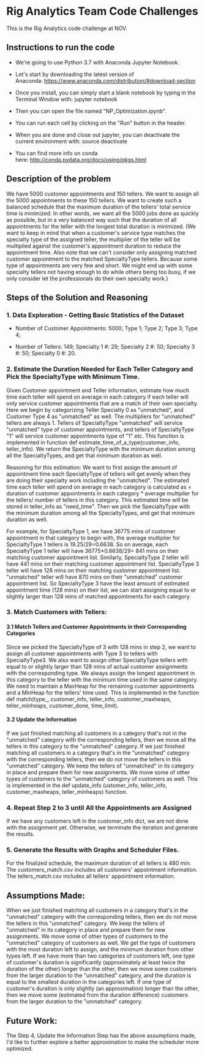 # Rig Analytics Team Code Challenges

This is the Rig Analytics code challenge at NOV.

## Instructions to run the code
* We're going to use Python 3.7 with Anaconda Jupyter Notebook. 

* Let's start by downloading the latest version of Anaconda: https://www.anaconda.com/distribution/#download-section
 
* Once you install, you can simply start a blank notebook by typing in the Terminal Window with:
 jupyter notebook
 
* Then you can open the file named "NP_Optimization.ipynb".

* You can run each cell by clicking on the "Run" button in the header.
 
* When you are done and close out jupyter, you can deactivate the current environment with:
source deactivate

* You can find more info on conda here: http://conda.pydata.org/docs/using/pkgs.html


## Description of the problem
We have 5000 customer appointments and 150 tellers. We want to assign all the 5000 appointments to these 150 tellers. We want to create such a balanced schedule that the maximum duration of the tellers' total service time is minimized. In other words, we want all the 5000 jobs done as quickly as possible, but in a very balanced way such that the duration of all appointments for the teller with the longest total duration is minimized. (We want to keep in mind that when a customer's service type matches the specialty type of the assigned teller, the multiplier of the teller will be multiplied against the customer's appointment duration to reduce the appointment time. Also note that we can't consider only assigning matched customer appointment to the matched SpecialtyType tellers. Because some type of appointments are very few and short. We might end up with some specialty tellers not having enough to do while others being too busy, if we only consider let the professionals do their own specialty work.)

## Steps of the Solution and Reasoning
### 1. Data Exploration - Getting Basic Statistics of the Dataset
* Number of Customer Appointments: 5000; Type 1; Type 2; Type 3; Type 4;

* Number of Tellers: 149; Specialty 1 #: 29; Specialty 2 #: 50; Specialty 3 #: 50; Specialty 0 #: 20.

### 2. Estimate the Duration Needed for Each Teller Category and Pick the SpecialtyType with Minimum Time.
Given Customer appointment and Teller information, estimate how much time each teller will spend on average in each category if each teller will only service customer appointments that are a match of their own specialty. Here we begin by categorizing Teller Specialty 0 as "unmatched", and Customer Type 4 as "unmatched" as well. The multipliers for "unmatched" tellers are always 1. Tellers of SpecialtyType "unmatched" will service "unmatched" type of customer appointments, and tellers of SpecialtyType "1" will service customer appointments type of "1" etc. This function is implemented in function def estimate_time_of_a_type(customer_info, teller_info). We return the SpecialtyType with the minimum duration among all the SpecialtyTypes, and get that minimum duration as well.

Reasoning for this estimation:
We want to first assign the amount of appointment time each SpecialtyType of tellers will get evenly when they are doing their specialty work including the "unmatched". The estimated time each teller will spend on average in each category is calculated as = duration of customer appointments in each category * average multiplier for the tellers/ number of tellers in this category. This estimated time will be stored in teller_info as "need_time". Then we pick the SpecialtyType with the minimum duration among all the SpecialtyTypes, and get that minimum duration as well.

For example, for SpecialtyType 1, we have 36775 mins of customer appointment in that category to begin with, the average multiplier for SpecialtyType 1 tellers is 19.25/29=0.6638. So on average, each 
SpecialtyType 1 teller will have 36775*0.6638/29= 841 mins on their matching customer appointment list. Similarly, SpecialtyType 2 teller will have 441 mins on their matching customer appointment list.
SpecialtyType 3 teller will have 128 mins on their matching customer appointment list.
"unmatched" teller will have 870 mins on their "unmatched" customer appointment list.
So SpecialtyType 3 have the least amount of estimated appointment time (128 mins) on their list, we can start assigning equal to or slightly larger than 128 mins of matched appointments for each category.

### 3. Match Customers with Tellers:
#### 3.1 Match Tellers and Customer Appointments in their Corresponding Categories
Since we picked the SpecialtyType of 3 with 128 mins in step 2, we want to assign all customer appointments with Type 3 to tellers with SpecialtyType3. We also want to assign other SpecialtyType tellers with equal to or slightly larger than 128 mins of actual customer assignments with the corresponding type. We always assign the longest appointment in this category to the teller with the minimum time used in the same category. We need to maintain a MaxHeap for the remaining customer appointments and a MinHeap for the tellers' time used. This is implemented in the function def match(type_, customer_info, teller_info, customer_maxheaps, teller_minheaps, customer_done, time_limit).

#### 3.2 Update the Information
If we just finished matching all customers in a category that's not in the "unmatched" category with the corresponding tellers, then we move all the tellers in this category to the "unmatched" category.
If we just finished matching all customers in a category that's in the "unmatched" category with the corresponding tellers, then we do not move the tellers in this "unmatched" category. We keep the tellers of "unmatched" in its category in place and prepare them for new assignments. We move some of other types of customers to the "unmatched" category of customers as well. This is implemented in the def update_info (ustomer_info, teller_info, customer_maxheaps, teller_minheaps) function.

### 4. Repeat Step 2 to 3 until All the Appointments are Assigned
If we have any customers left in the customer_info dict, we are not done with the assignment yet. Otherwise, we terminate the iteration and generate the results.

### 5. Generate the Results with Graphs and Scheduler Files.
For the finalized schedule, the maximum duration of all tellers is 480 min.
The customers_match.csv includes all customers' appointment information.
The tellers_match.csv includes all tellers' appointment information.

## Assumptions Made:
When we just finished matching all customers in a category that's in the "unmatched" category with the corresponding tellers, then we do not move the tellers in this "unmatched" category. We keep the tellers of "unmatched" in its category in place and prepare them for new assignments. We move some of other types of customers to the "unmatched" category of customers as well. We get the type of customers with the most duration left to assign, and the minimum duration from other types left. If we have more than two categories of customers left, one type of customer's duration is significantly (approximately at least twice the duration of the other) longer than the other, then we move some customers from the larger duration to the "unmatched" category, and the duration is equal to the smallest duration in the categories left. If one type of customer's duration is only slightly (an approximation) longer than the other, then we move some (estimated from the duration difference) customers from the larger duration to the "unmatched" category.

## Future Work:
The Step 4, Update the Information Step has the above assumptions made, I'd like to further explore a better approximation to make the scheduler more optimized.
   





